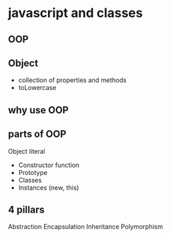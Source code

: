 # javascript and classes

## OOP

## Object 
- collection of properties and methods
- toLowercase

## why use OOP

## parts of OOP
Object literal

- Constructor function
- Prototype
- Classes
- Instances (new, this)


## 4 pillars
Abstraction
Encapsulation
Inheritance
Polymorphism 